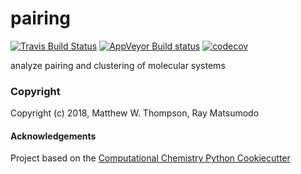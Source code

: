 pairing
==============================
[//]: # (Badges)
[![Travis Build Status](https://travis-ci.org/mattwthompson/pairing.png)](https://travis-ci.org/mattwthompson/pairing)
[![AppVeyor Build status](https://ci.appveyor.com/api/projects/status/REPLACE_WITH_APPVEYOR_LINK/branch/master?svg=true)](https://ci.appveyor.com/project/REPLACE_WITH_OWNER_ACCOUNT/pairing/branch/master)
[![codecov](https://codecov.io/gh/REPLACE_WITH_OWNER_ACCOUNT/pairing/branch/master/graph/badge.svg)](https://codecov.io/gh/REPLACE_WITH_OWNER_ACCOUNT/pairing/branch/master)

analyze pairing and clustering of molecular systems

### Copyright

Copyright (c) 2018, Matthew W. Thompson, Ray Matsumodo


#### Acknowledgements
 
Project based on the 
[Computational Chemistry Python Cookiecutter](https://github.com/choderalab/cookiecutter-python-comp-chem)
